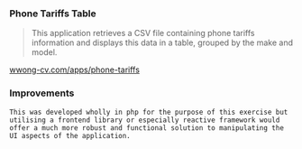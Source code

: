 ### Phone Tariffs Table

> This application retrieves a CSV file containing phone tariffs information and displays this data in a table, grouped by the make and model. 

[wwong-cv.com/apps/phone-tariffs](https://wwong-cv.com/apps/phone-tariffs)

### Improvements

`This was developed wholly in php for the purpose of this exercise but utilising a frontend library or especially reactive framework would offer a much more robust and functional solution to manipulating the UI aspects of the application.`

